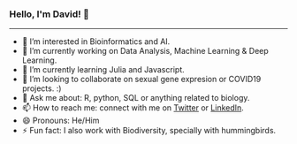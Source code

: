 ### Hello, I'm David! 👋
--- 

- 🧠 I’m interested in Bioinformatics and AI.
- 🔭 I’m currently working on Data Analysis, Machine Learning & Deep Learning.
- 🌱 I’m currently learning Julia and Javascript.
- 👯 I’m looking to collaborate on sexual gene expresion or COVID19 projects. :)
- 💬 Ask me about: R, python, SQL or anything related to biology.
- 📫 How to reach me: connect with me on [Twitter](https://twitter.com/yooodavo) or [LinkedIn](www.linkedin.com/in/yooodavo).
- 😄 Pronouns: He/Him
- ⚡ Fun fact: I also work with Biodiversity, specially with hummingbirds.

